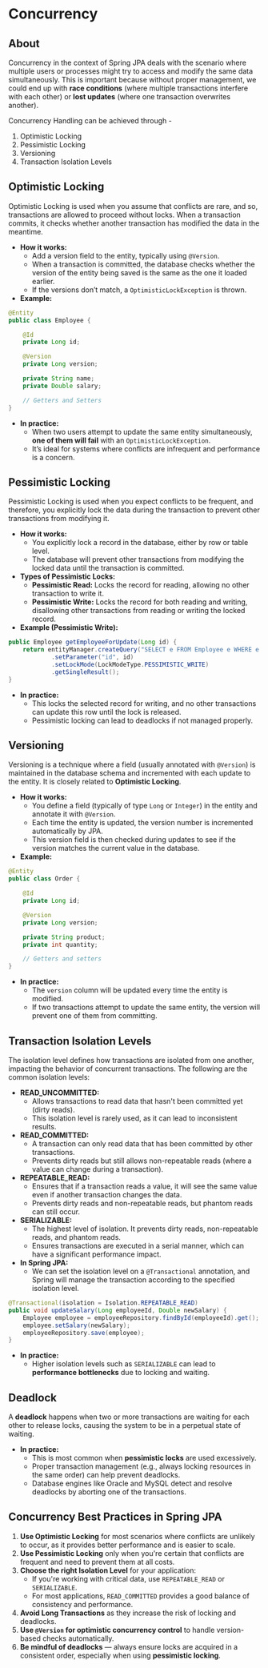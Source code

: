 # Concurrency

## About

Concurrency in the context of Spring JPA deals with the scenario where multiple users or processes might try to access and modify the same data simultaneously. This is important because without proper management, we could end up with **race conditions** (where multiple transactions interfere with each other) or **lost updates** (where one transaction overwrites another).

Concurrency Handling can be achieved through -

1. Optimistic Locking
2. Pessimistic Locking
3. Versioning
4. Transaction Isolation Levels

## **Optimistic Locking**

Optimistic Locking is used when you assume that conflicts are rare, and so, transactions are allowed to proceed without locks. When a transaction commits, it checks whether another transaction has modified the data in the meantime.

* **How it works:**
  * Add a version field to the entity, typically using `@Version`.
  * When a transaction is committed, the database checks whether the version of the entity being saved is the same as the one it loaded earlier.
  * If the versions don’t match, a `OptimisticLockException` is thrown.
* **Example:**

```java
@Entity
public class Employee {

    @Id
    private Long id;

    @Version
    private Long version;

    private String name;
    private Double salary;

    // Getters and Setters
}
```

* **In practice:**
  * When two users attempt to update the same entity simultaneously, **one of them will fail** with an `OptimisticLockException`.
  * It’s ideal for systems where conflicts are infrequent and performance is a concern.

## **Pessimistic Locking**

Pessimistic Locking is used when you expect conflicts to be frequent, and therefore, you explicitly lock the data during the transaction to prevent other transactions from modifying it.

* **How it works:**
  * You explicitly lock a record in the database, either by row or table level.
  * The database will prevent other transactions from modifying the locked data until the transaction is committed.
* **Types of Pessimistic Locks:**
  * **Pessimistic Read:** Locks the record for reading, allowing no other transaction to write it.
  * **Pessimistic Write:** Locks the record for both reading and writing, disallowing other transactions from reading or writing the locked record.
* **Example (Pessimistic Write):**

```java
public Employee getEmployeeForUpdate(Long id) {
    return entityManager.createQuery("SELECT e FROM Employee e WHERE e.id = :id", Employee.class)
            .setParameter("id", id)
            .setLockMode(LockModeType.PESSIMISTIC_WRITE)
            .getSingleResult();
}
```

* **In practice:**
  * This locks the selected record for writing, and no other transactions can update this row until the lock is released.
  * Pessimistic locking can lead to deadlocks if not managed properly.

## **Versioning**

Versioning is a technique where a field (usually annotated with `@Version`) is maintained in the database schema and incremented with each update to the entity. It is closely related to **Optimistic Locking**.

* **How it works:**
  * You define a field (typically of type `Long` or `Integer`) in the entity and annotate it with `@Version`.
  * Each time the entity is updated, the version number is incremented automatically by JPA.
  * This version field is then checked during updates to see if the version matches the current value in the database.
* **Example:**

```java
@Entity
public class Order {

    @Id
    private Long id;

    @Version
    private Long version;

    private String product;
    private int quantity;

    // Getters and setters
}
```

* **In practice:**
  * The `version` column will be updated every time the entity is modified.
  * If two transactions attempt to update the same entity, the version will prevent one of them from committing.

## **Transaction Isolation Levels**

The isolation level defines how transactions are isolated from one another, impacting the behavior of concurrent transactions. The following are the common isolation levels:

* **READ\_UNCOMMITTED:**
  * Allows transactions to read data that hasn't been committed yet (dirty reads).
  * This isolation level is rarely used, as it can lead to inconsistent results.
* **READ\_COMMITTED:**
  * A transaction can only read data that has been committed by other transactions.
  * Prevents dirty reads but still allows non-repeatable reads (where a value can change during a transaction).
* **REPEATABLE\_READ:**
  * Ensures that if a transaction reads a value, it will see the same value even if another transaction changes the data.
  * Prevents dirty reads and non-repeatable reads, but phantom reads can still occur.
* **SERIALIZABLE:**
  * The highest level of isolation. It prevents dirty reads, non-repeatable reads, and phantom reads.
  * Ensures transactions are executed in a serial manner, which can have a significant performance impact.
* **In Spring JPA:**
  * We can set the isolation level on a `@Transactional` annotation, and Spring will manage the transaction according to the specified isolation level.

```java
@Transactional(isolation = Isolation.REPEATABLE_READ)
public void updateSalary(Long employeeId, Double newSalary) {
    Employee employee = employeeRepository.findById(employeeId).get();
    employee.setSalary(newSalary);
    employeeRepository.save(employee);
}
```

* **In practice:**
  * Higher isolation levels such as `SERIALIZABLE` can lead to **performance bottlenecks** due to locking and waiting.

## **Deadlock**

A **deadlock** happens when two or more transactions are waiting for each other to release locks, causing the system to be in a perpetual state of waiting.

* **In practice:**
  * This is most common when **pessimistic locks** are used excessively.
  * Proper transaction management (e.g., always locking resources in the same order) can help prevent deadlocks.
  * Database engines like Oracle and MySQL detect and resolve deadlocks by aborting one of the transactions.

## Concurrency Best Practices in Spring JPA

1. **Use Optimistic Locking** for most scenarios where conflicts are unlikely to occur, as it provides better performance and is easier to scale.
2. **Use Pessimistic Locking** only when you're certain that conflicts are frequent and need to prevent them at all costs.
3. **Choose the right Isolation Level** for your application:
   * If you're working with critical data, use `REPEATABLE_READ` or `SERIALIZABLE`.
   * For most applications, `READ_COMMITTED` provides a good balance of consistency and performance.
4. **Avoid Long Transactions** as they increase the risk of locking and deadlocks.
5. **Use `@Version` for optimistic concurrency control** to handle version-based checks automatically.
6. **Be mindful of deadlocks** — always ensure locks are acquired in a consistent order, especially when using **pessimistic locking**.


